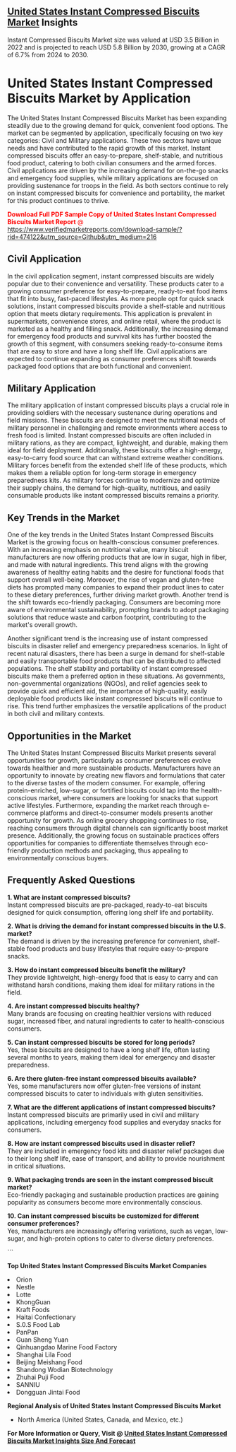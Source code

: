 <h2><a href="https://www.verifiedmarketreports.com/download-sample/?rid=474122&amp;utm_source=Github&amp;utm_medium=216" target="_blank">United States Instant Compressed Biscuits Market</a> Insights</h2><p>Instant Compressed Biscuits Market size was valued at USD 3.5 Billion in 2022 and is projected to reach USD 5.8 Billion by 2030, growing at a CAGR of 6.7% from 2024 to 2030.</p><p><h1>United States Instant Compressed Biscuits Market by Application</h1><p>The United States Instant Compressed Biscuits Market has been expanding steadily due to the growing demand for quick, convenient food options. The market can be segmented by application, specifically focusing on two key categories: Civil and Military applications. These two sectors have unique needs and have contributed to the rapid growth of this market. Instant compressed biscuits offer an easy-to-prepare, shelf-stable, and nutritious food product, catering to both civilian consumers and the armed forces. Civil applications are driven by the increasing demand for on-the-go snacks and emergency food supplies, while military applications are focused on providing sustenance for troops in the field. As both sectors continue to rely on instant compressed biscuits for convenience and portability, the market for this product continues to thrive. <p><span class=""><span style="color: #ff0000;"><strong>Download Full PDF Sample Copy of United States Instant Compressed Biscuits Market Report</strong> @ </span><a href="https://www.verifiedmarketreports.com/download-sample/?rid=474122&amp;utm_source=Github&amp;utm_medium=216" target="_blank">https://www.verifiedmarketreports.com/download-sample/?rid=474122&amp;utm_source=Github&amp;utm_medium=216</a></span></p></p><h2>Civil Application</h2><p>In the civil application segment, instant compressed biscuits are widely popular due to their convenience and versatility. These products cater to a growing consumer preference for easy-to-prepare, ready-to-eat food items that fit into busy, fast-paced lifestyles. As more people opt for quick snack solutions, instant compressed biscuits provide a shelf-stable and nutritious option that meets dietary requirements. This application is prevalent in supermarkets, convenience stores, and online retail, where the product is marketed as a healthy and filling snack. Additionally, the increasing demand for emergency food products and survival kits has further boosted the growth of this segment, with consumers seeking ready-to-consume items that are easy to store and have a long shelf life. Civil applications are expected to continue expanding as consumer preferences shift towards packaged food options that are both functional and convenient.</p><h2>Military Application</h2><p>The military application of instant compressed biscuits plays a crucial role in providing soldiers with the necessary sustenance during operations and field missions. These biscuits are designed to meet the nutritional needs of military personnel in challenging and remote environments where access to fresh food is limited. Instant compressed biscuits are often included in military rations, as they are compact, lightweight, and durable, making them ideal for field deployment. Additionally, these biscuits offer a high-energy, easy-to-carry food source that can withstand extreme weather conditions. Military forces benefit from the extended shelf life of these products, which makes them a reliable option for long-term storage in emergency preparedness kits. As military forces continue to modernize and optimize their supply chains, the demand for high-quality, nutritious, and easily consumable products like instant compressed biscuits remains a priority.</p><h2>Key Trends in the Market</h2><p>One of the key trends in the United States Instant Compressed Biscuits Market is the growing focus on health-conscious consumer preferences. With an increasing emphasis on nutritional value, many biscuit manufacturers are now offering products that are low in sugar, high in fiber, and made with natural ingredients. This trend aligns with the growing awareness of healthy eating habits and the desire for functional foods that support overall well-being. Moreover, the rise of vegan and gluten-free diets has prompted many companies to expand their product lines to cater to these dietary preferences, further driving market growth. Another trend is the shift towards eco-friendly packaging. Consumers are becoming more aware of environmental sustainability, prompting brands to adopt packaging solutions that reduce waste and carbon footprint, contributing to the market's overall growth.</p><p>Another significant trend is the increasing use of instant compressed biscuits in disaster relief and emergency preparedness scenarios. In light of recent natural disasters, there has been a surge in demand for shelf-stable and easily transportable food products that can be distributed to affected populations. The shelf stability and portability of instant compressed biscuits make them a preferred option in these situations. As governments, non-governmental organizations (NGOs), and relief agencies seek to provide quick and efficient aid, the importance of high-quality, easily deployable food products like instant compressed biscuits will continue to rise. This trend further emphasizes the versatile applications of the product in both civil and military contexts.</p><h2>Opportunities in the Market</h2><p>The United States Instant Compressed Biscuits Market presents several opportunities for growth, particularly as consumer preferences evolve towards healthier and more sustainable products. Manufacturers have an opportunity to innovate by creating new flavors and formulations that cater to the diverse tastes of the modern consumer. For example, offering protein-enriched, low-sugar, or fortified biscuits could tap into the health-conscious market, where consumers are looking for snacks that support active lifestyles. Furthermore, expanding the market reach through e-commerce platforms and direct-to-consumer models presents another opportunity for growth. As online grocery shopping continues to rise, reaching consumers through digital channels can significantly boost market presence. Additionally, the growing focus on sustainable practices offers opportunities for companies to differentiate themselves through eco-friendly production methods and packaging, thus appealing to environmentally conscious buyers.</p><h2>Frequently Asked Questions</h2><p><strong>1. What are instant compressed biscuits?</strong><br>Instant compressed biscuits are pre-packaged, ready-to-eat biscuits designed for quick consumption, offering long shelf life and portability.</p><p><strong>2. What is driving the demand for instant compressed biscuits in the U.S. market?</strong><br>The demand is driven by the increasing preference for convenient, shelf-stable food products and busy lifestyles that require easy-to-prepare snacks.</p><p><strong>3. How do instant compressed biscuits benefit the military?</strong><br>They provide lightweight, high-energy food that is easy to carry and can withstand harsh conditions, making them ideal for military rations in the field.</p><p><strong>4. Are instant compressed biscuits healthy?</strong><br>Many brands are focusing on creating healthier versions with reduced sugar, increased fiber, and natural ingredients to cater to health-conscious consumers.</p><p><strong>5. Can instant compressed biscuits be stored for long periods?</strong><br>Yes, these biscuits are designed to have a long shelf life, often lasting several months to years, making them ideal for emergency and disaster preparedness.</p><p><strong>6. Are there gluten-free instant compressed biscuits available?</strong><br>Yes, some manufacturers now offer gluten-free versions of instant compressed biscuits to cater to individuals with gluten sensitivities.</p><p><strong>7. What are the different applications of instant compressed biscuits?</strong><br>Instant compressed biscuits are primarily used in civil and military applications, including emergency food supplies and everyday snacks for consumers.</p><p><strong>8. How are instant compressed biscuits used in disaster relief?</strong><br>They are included in emergency food kits and disaster relief packages due to their long shelf life, ease of transport, and ability to provide nourishment in critical situations.</p><p><strong>9. What packaging trends are seen in the instant compressed biscuit market?</strong><br>Eco-friendly packaging and sustainable production practices are gaining popularity as consumers become more environmentally conscious.</p><p><strong>10. Can instant compressed biscuits be customized for different consumer preferences?</strong><br>Yes, manufacturers are increasingly offering variations, such as vegan, low-sugar, and high-protein options to cater to diverse dietary preferences.</p>```</p><p><strong>Top United States Instant Compressed Biscuits Market Companies</strong></p><div data-test-id=""><p><li>Orion</li><li> Nestle</li><li> Lotte</li><li> KhongGuan</li><li> Kraft Foods</li><li> Haitai Confectionary</li><li> S.0.S Food Lab</li><li> PanPan</li><li> Guan Sheng Yuan</li><li> Qinhuangdao Marine Food Factory</li><li> Shanghai Lila Food</li><li> Beijing Meishang Food</li><li> Shandong Wodian Biotechnology</li><li> Zhuhai Puji Food</li><li> SANNIU</li><li> Dongguan Jintai Food</li></p><div><strong>Regional Analysis of&nbsp;United States Instant Compressed Biscuits Market</strong></div><ul><li dir="ltr"><p dir="ltr">North America&nbsp;(United States, Canada, and Mexico, etc.)</p></li></ul><p><strong>For More Information or Query, Visit @&nbsp;</strong><strong><a href="https://www.verifiedmarketreports.com/product/instant-compressed-biscuits-market/?utm_source=Github&amp;utm_medium=216" target="_blank">United States Instant Compressed Biscuits Market Insights Size And Forecast</a></strong></p></div>
